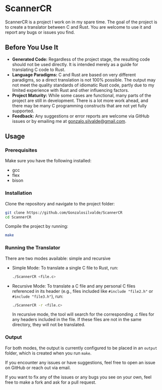# ScannerCR

ScannerCR is a project I work on in my spare time. The goal of the project is to create a translator between C and Rust. You are welcome to use it and report any bugs or issues you find.

## Before You Use It

- **Generated Code:** Regardless of the project stage, the resulting code should not be used directly. It is intended merely as a guide for translating C code to Rust.  
- **Language Paradigms:** C and Rust are based on very different paradigms, so a direct translation is not 100% possible. The output may not meet the quality standards of idiomatic Rust code, partly due to my limited experience with Rust and other influencing factors.  
- **Project Maturity:** While some cases are functional, many parts of the project are still in development. There is a lot more work ahead, and there may be many C programming constructs that are not yet fully supported.  
- **Feedback:** Any suggestions or error reports are welcome via GitHub issues or by emailing me at gonzalo.silvalde@gmail.com.

## Usage

### Prerequisites

Make sure you have the following installed:
- gcc
- flex
- bison

### Installation

Clone the repository and navigate to the project folder:

```bash
git clone https://github.com/Gonzalosilvalde/ScannerCR
cd ScannerCR
```

Compile the project by running:
```bash
make
```

### Running the Translator

There are two modes available: simple and recursive

- Simple Mode:
	To translate a single C file to Rust, run:
	
    ```bash
    ./ScannerCR <file.c>
    ```

- Recursive Mode:
	To translate a C file and any personal C files referenced in its header (e.g., files included like `#include "file2.h"` or `#include "file3.h"`), run:

    ```bash
	./ScannerCR -r <file.c>
	```
	
	In recursive mode, the tool will search for the corresponding .c files for any headers included in the file. If these files are not in the same directory, they will not be translated.
### Output

For both modes, the output is currently configured to be placed in an `output` folder, which is created when you run `make`.

If you encounter any issues or have suggestions, feel free to open an issue on GitHub or reach out via email.

If you want to fix any of the issues or any bugs you see on your own, feel free to make a fork and ask for a pull request.
